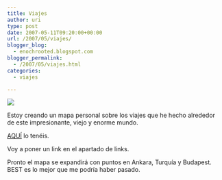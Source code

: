```yaml
---
title: Viajes
author: uri
type: post
date: 2007-05-11T09:20:00+00:00
url: /2007/05/viajes/
blogger_blog:
  - enochrooted.blogspot.com
blogger_permalink:
  - /2007/05/viajes.html
categories:
  - viajes

---
```

[<img style="display:block;text-align:center;cursor:hand;margin:0 auto 10px;" src="http://bp2.blogger.com/_WEHvyZj_jiU/RkRG2pYy3iI/AAAAAAAAA4I/IcOAb9HsQlE/s320/400_planet_earth.jpg" border="0" />][1]

Estoy creando un mapa personal sobre los viajes que he hecho alrededor de este impresionante, viejo y enorme mundo.

[AQUÍ][2] lo tenéis.

Voy a poner un link en el apartado de links.

Pronto el mapa se expandirá con puntos en Ankara, Turquía y Budapest. BEST es lo mejor que me podría haber pasado.

 [1]: http://bp2.blogger.com/_WEHvyZj_jiU/RkRG2pYy3iI/AAAAAAAAA4I/IcOAb9HsQlE/s1600-h/400_planet_earth.jpg
 [2]: http://maps.google.com/maps/ms?ie=UTF8&hl=ca&msa=0&msid=115441805731276157394.00000111e590d42f5504f&ll=46.679594,-11.425781&spn=56.443579,164.53125&z=3&om=1